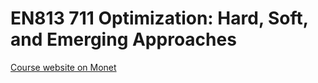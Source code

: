 # EN813 711 Optimization: Hard, Soft, and Emerging Approaches

[Course website on Monet](https://monet.en.kku.ac.th/courses/EN813711/)
